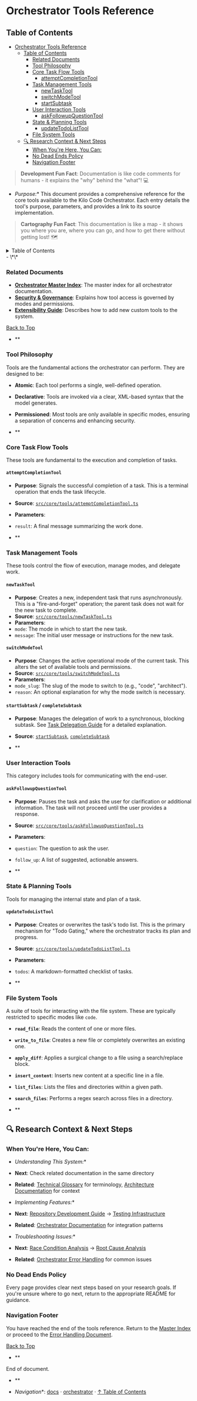 # Orchestrator Tools Reference
## Table of Contents

- [Orchestrator Tools Reference](#orchestrator-tools-reference)
  - [Table of Contents](#table-of-contents)
    - [Related Documents](#related-documents)
    - [Tool Philosophy](#tool-philosophy)
    - [Core Task Flow Tools](#core-task-flow-tools)
      - [attemptCompletionTool](#attemptcompletiontool)
    - [Task Management Tools](#task-management-tools)
      - [newTaskTool](#newtasktool)
      - [switchModeTool](#switchmodetool)
      - [startSubtask](#startsubtask)
    - [User Interaction Tools](#user-interaction-tools)
      - [askFollowupQuestionTool](#askfollowupquestiontool)
    - [State & Planning Tools](#state-planning-tools)
      - [updateTodoListTool](#updatetodolisttool)
    - [File System Tools](#file-system-tools)
  - [🔍 Research Context & Next Steps](#-research-context-next-steps)
    - [When You're Here, You Can:](#when-youre-here-you-can)
    - [No Dead Ends Policy](#no-dead-ends-policy)
    - [Navigation Footer](#navigation-footer)




> **Development Fun Fact**: Documentation is like code comments for humans - it explains the "why"
> behind the "what"! 💻

- *Purpose:*\* This document provides a comprehensive reference for the core tools available to the
  Kilo Code Orchestrator. Each entry details the tool's purpose, parameters, and provides a link to
  its source implementation.

> **Cartography Fun Fact**: This documentation is like a map - it shows you where you are, where you
> can go, and how to get there without getting lost! 🗺️

<details>
<summary>Table of Contents</summary>
- [1. Related Documents](#related-documents)
- [2. Tool Philosophy](#tool-philosophy)
- [3. Core Task Flow Tools](#core-task-flow-tools)
- [4. Task Management Tools](#task-management-tools)
- [5. User Interaction Tools](#user-interaction-tools)
- [6. State & Planning Tools](#state--planning-tools)
- [7. File System Tools](#file-system-tools)
- [8. Navigation Footer](#navigation-footer)

</details>
- \*\*

### Related Documents

<a id="related-documents"></a>

- **[Orchestrator Master Index](../orchestrator/ORCHESTRATOR_INDEX.md)**: The master index for all
  orchestrator
  documentation.
- **[Security & Governance](ORCHESTRATOR_SECURITY_GOVERNANCE.md)**: Explains how tool
  access is governed by modes and permissions.
- **[Extensibility Guide](ORCHESTRATOR_EXTENSIBILITY.md)**: Describes how to add new
  custom tools to the system.

[Back to Top](#orchestrator-tools-reference)
- \*\*

### Tool Philosophy

<a id="tool-philosophy"></a>

Tools are the fundamental actions the orchestrator can perform. They are designed to be:

- **Atomic**: Each tool performs a single, well-defined operation.

- **Declarative**: Tools are invoked via a clear, XML-based syntax that the model generates.

- **Permissioned**: Most tools are only available in specific modes, ensuring a separation of
  concerns and enhancing security.
- \*\*

### Core Task Flow Tools

<a id="core-task-flow-tools"></a>

These tools are fundamental to the execution and completion of tasks.

#### `attemptCompletionTool`

- **Purpose**: Signals the successful completion of a task. This is a terminal operation that ends
  the task lifecycle.

- **Source**:
  [`src/core/tools/attemptCompletionTool.ts`](../../src/core/tools/attemptCompletionTool.ts#L35)

- **Parameters**:
- `result`: A final message summarizing the work done.
- \*\*

### Task Management Tools

<a id="task-management-tools"></a>

These tools control the flow of execution, manage modes, and delegate work.

#### `newTaskTool`

- **Purpose**: Creates a new, independent task that runs asynchronously. This is a "fire-and-forget"
  operation; the parent task does not wait for the new task to complete.
- **Source**: [`src/core/tools/newTaskTool.ts`](../../src/core/tools/attemptCompletionTool.ts#L14)
- **Parameters**:
- `mode`: The mode in which to start the new task.
- `message`: The initial user message or instructions for the new task.

#### `switchModeTool`

- **Purpose**: Changes the active operational mode of the current task. This alters the set of
  available tools and permissions.
- **Source**: [`src/core/tools/switchModeTool.ts`](../../src/core/tools/attemptCompletionTool.ts#L8)
- **Parameters**:
- `mode_slug`: The slug of the mode to switch to (e.g., "code", "architect").
- `reason`: An optional explanation for why the mode switch is necessary.

#### `startSubtask` / `completeSubtask`

- **Purpose**: Manages the delegation of work to a synchronous, blocking subtask. See
  [Task Delegation Guide](ORCHESTRATOR_TASK_DELEGATION.md) for a detailed explanation.

- **Source**: [`startSubtask`](../../src/core/tools/attemptCompletionTool.ts#L1628),
  [`completeSubtask`](../../src/core/tools/attemptCompletionTool.ts#L1669)
- \*\*

### User Interaction Tools

<a id="user-interaction-tools"></a>

This category includes tools for communicating with the end-user.

#### `askFollowupQuestionTool`

- **Purpose**: Pauses the task and asks the user for clarification or additional information. The
  task will not proceed until the user provides a response.

- **Source**:
  [`src/core/tools/askFollowupQuestionTool.ts`](../../src/core/tools/attemptCompletionTool.ts#L6)

- **Parameters**:
- `question`: The question to ask the user.
- `follow_up`: A list of suggested, actionable answers.
- \*\*

### State & Planning Tools

<a id="state-planning-tools"></a>

Tools for managing the internal state and plan of a task.

#### `updateTodoListTool`

- **Purpose**: Creates or overwrites the task's todo list. This is the primary mechanism for "Todo
  Gating," where the orchestrator tracks its plan and progress.

- **Source**:
  [`src/core/tools/updateTodoListTool.ts`](../../src/core/tools/attemptCompletionTool.ts#L156)

- **Parameters**:
- `todos`: A markdown-formatted checklist of tasks.
- \*\*

### File System Tools

<a id="file-system-tools"></a>

A suite of tools for interacting with the file system. These are typically restricted to specific
modes like `code`.

- **`read_file`**: Reads the content of one or more files.

- **`write_to_file`**: Creates a new file or completely overwrites an existing one.

- **`apply_diff`**: Applies a surgical change to a file using a search/replace block.

- **`insert_content`**: Inserts new content at a specific line in a file.

- **`list_files`**: Lists the files and directories within a given path.

- **`search_files`**: Performs a regex search across files in a directory.
- \*\*

## 🔍 Research Context & Next Steps

### When You're Here, You Can:

- *Understanding This System:*\*

- **Next**: Check related documentation in the same directory

- **Related**: [Technical Glossary](../GLOSSARY.md) for terminology,
  [Architecture Documentation](../architecture/README.md) for context

- *Implementing Features:*\*

- **Next**: [Repository Development Guide](../architecture/GETTING_STARTED.md) →
  [Testing Infrastructure](../testing/TESTING_STRATEGY.md)

- **Related**: [Orchestrator Documentation](../orchestrator/README.md) for integration patterns

- *Troubleshooting Issues:*\*

- **Next**: [Race Condition Analysis](../architecture/README.md) →
  [Root Cause Analysis](../architecture/DUPLICATE_API_REQUESTS_ROOT_CAUSE_ANALYSIS.md)

- **Related**: [Orchestrator Error Handling](../orchestrator/ORCHESTRATOR_ERROR_HANDLING.md) for
  common issues

### No Dead Ends Policy

Every page provides clear next steps based on your research goals. If you're unsure where to go
next, return to the appropriate README for guidance.

### Navigation Footer

<a id="navigation-footer"></a>

You have reached the end of the tools reference. Return to the [Master
Index](../orchestrator/ORCHESTRATOR_INDEX.md)
or proceed to the [Error Handling Document](ORCHESTRATOR_ERROR_HANDLING.md).

[Back to Top](#orchestrator-tools-reference)
- \*\*

End of document.
- \*\*

- *Navigation*\*: [docs](../) · [orchestrator](../orchestrator/) ·
  [↑ Table of Contents](#orchestrator-tools-reference)
